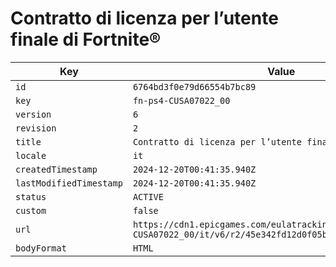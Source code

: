 # Contratto di licenza per l’utente finale di Fortnite®

| Key | Value |
| --- | ----- |
| `id` | `6764bd3f0e79d66554b7bc89` |
| `key` | `fn-ps4-CUSA07022_00` |
| `version` | `6` |
| `revision` | `2` |
| `title` | `Contratto di licenza per l’utente finale di Fortnite®` |
| `locale` | `it` |
| `createdTimestamp` | `2024-12-20T00:41:35.940Z` |
| `lastModifiedTimestamp` | `2024-12-20T00:41:35.940Z` |
| `status` | `ACTIVE` |
| `custom` | `false` |
| `url` | `https://cdn1.epicgames.com/eulatracking-download/fn-ps4-CUSA07022_00/it/v6/r2/45e342fd12d0f05bdb689ed62a056fa8.pdf` |
| `bodyFormat` | `HTML` |
